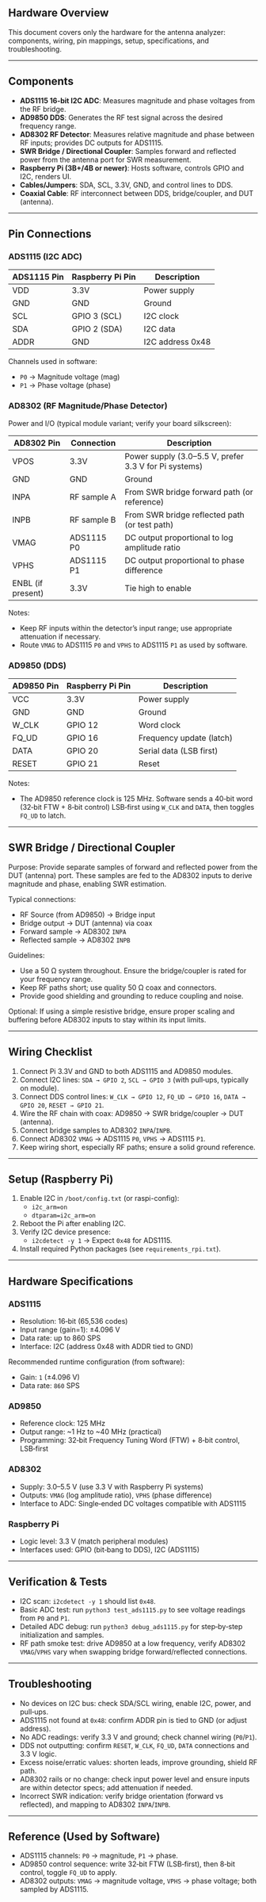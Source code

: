 ## Hardware Overview

This document covers only the hardware for the antenna analyzer: components, wiring, pin mappings, setup, specifications, and troubleshooting.

---

## Components

- **ADS1115 16‑bit I2C ADC**: Measures magnitude and phase voltages from the RF bridge.
- **AD9850 DDS**: Generates the RF test signal across the desired frequency range.
- **AD8302 RF Detector**: Measures relative magnitude and phase between RF inputs; provides DC outputs for ADS1115.
- **SWR Bridge / Directional Coupler**: Samples forward and reflected power from the antenna port for SWR measurement.
- **Raspberry Pi (3B+/4B or newer)**: Hosts software, controls GPIO and I2C, renders UI.
- **Cables/Jumpers**: SDA, SCL, 3.3V, GND, and control lines to DDS.
- **Coaxial Cable**: RF interconnect between DDS, bridge/coupler, and DUT (antenna).

---

## Pin Connections

### ADS1115 (I2C ADC)

| ADS1115 Pin | Raspberry Pi Pin | Description |
|-------------|------------------|-------------|
| VDD         | 3.3V             | Power supply |
| GND         | GND              | Ground |
| SCL         | GPIO 3 (SCL)     | I2C clock |
| SDA         | GPIO 2 (SDA)     | I2C data |
| ADDR        | GND              | I2C address 0x48 |

Channels used in software:
- `P0` → Magnitude voltage (mag)
- `P1` → Phase voltage (phase)

### AD8302 (RF Magnitude/Phase Detector)

Power and I/O (typical module variant; verify your board silkscreen):

| AD8302 Pin | Connection | Description |
|------------|------------|-------------|
| VPOS       | 3.3V       | Power supply (3.0–5.5 V, prefer 3.3 V for Pi systems) |
| GND        | GND        | Ground |
| INPA       | RF sample A| From SWR bridge forward path (or reference) |
| INPB       | RF sample B| From SWR bridge reflected path (or test path) |
| VMAG       | ADS1115 P0 | DC output proportional to log amplitude ratio |
| VPHS       | ADS1115 P1 | DC output proportional to phase difference |
| ENBL (if present) | 3.3V | Tie high to enable |

Notes:
- Keep RF inputs within the detector’s input range; use appropriate attenuation if necessary.
- Route `VMAG` to ADS1115 `P0` and `VPHS` to ADS1115 `P1` as used by software.

### AD9850 (DDS)

| AD9850 Pin | Raspberry Pi Pin | Description |
|------------|------------------|-------------|
| VCC        | 3.3V             | Power supply |
| GND        | GND              | Ground |
| W_CLK      | GPIO 12          | Word clock |
| FQ_UD      | GPIO 16          | Frequency update (latch) |
| DATA       | GPIO 20          | Serial data (LSB first) |
| RESET      | GPIO 21          | Reset |

Notes:
- The AD9850 reference clock is 125 MHz. Software sends a 40‑bit word (32‑bit FTW + 8‑bit control) LSB‑first using `W_CLK` and `DATA`, then toggles `FQ_UD` to latch.

---

## SWR Bridge / Directional Coupler

Purpose: Provide separate samples of forward and reflected power from the DUT (antenna) port. These samples are fed to the AD8302 inputs to derive magnitude and phase, enabling SWR estimation.

Typical connections:
- RF Source (from AD9850) → Bridge input
- Bridge output → DUT (antenna) via coax
- Forward sample → AD8302 `INPA`
- Reflected sample → AD8302 `INPB`

Guidelines:
- Use a 50 Ω system throughout. Ensure the bridge/coupler is rated for your frequency range.
- Keep RF paths short; use quality 50 Ω coax and connectors.
- Provide good shielding and grounding to reduce coupling and noise.

Optional: If using a simple resistive bridge, ensure proper scaling and buffering before AD8302 inputs to stay within its input limits.

---

## Wiring Checklist

1. Connect Pi 3.3V and GND to both ADS1115 and AD9850 modules.
2. Connect I2C lines: `SDA → GPIO 2`, `SCL → GPIO 3` (with pull‑ups, typically on module).
3. Connect DDS control lines: `W_CLK → GPIO 12`, `FQ_UD → GPIO 16`, `DATA → GPIO 20`, `RESET → GPIO 21`.
4. Wire the RF chain with coax: AD9850 → SWR bridge/coupler → DUT (antenna).
5. Connect bridge samples to AD8302 `INPA`/`INPB`.
6. Connect AD8302 `VMAG` → ADS1115 `P0`, `VPHS` → ADS1115 `P1`.
7. Keep wiring short, especially RF paths; ensure a solid ground reference.

---

## Setup (Raspberry Pi)

1. Enable I2C in `/boot/config.txt` (or raspi-config):
   - `i2c_arm=on`
   - `dtparam=i2c_arm=on`
2. Reboot the Pi after enabling I2C.
3. Verify I2C device presence:
   - `i2cdetect -y 1` → Expect `0x48` for ADS1115.
4. Install required Python packages (see `requirements_rpi.txt`).

---

## Hardware Specifications

### ADS1115

- Resolution: 16‑bit (65,536 codes)
- Input range (gain=1): ±4.096 V
- Data rate: up to 860 SPS
- Interface: I2C (address 0x48 with ADDR tied to GND)

Recommended runtime configuration (from software):
- Gain: `1` (±4.096 V)
- Data rate: `860` SPS

### AD9850

- Reference clock: 125 MHz
- Output range: ~1 Hz to ~40 MHz (practical)
- Programming: 32‑bit Frequency Tuning Word (FTW) + 8‑bit control, LSB‑first

### AD8302

- Supply: 3.0–5.5 V (use 3.3 V with Raspberry Pi systems)
- Outputs: `VMAG` (log amplitude ratio), `VPHS` (phase difference)
- Interface to ADC: Single‑ended DC voltages compatible with ADS1115

### Raspberry Pi

- Logic level: 3.3 V (match peripheral modules)
- Interfaces used: GPIO (bit‑bang to DDS), I2C (ADS1115)

---

## Verification & Tests

- I2C scan: `i2cdetect -y 1` should list `0x48`.
- Basic ADC test: run `python3 test_ads1115.py` to see voltage readings from `P0` and `P1`.
- Detailed ADC debug: run `python3 debug_ads1115.py` for step‑by‑step initialization and samples.
- RF path smoke test: drive AD9850 at a low frequency, verify AD8302 `VMAG`/`VPHS` vary when swapping bridge forward/reflected connections.

---

## Troubleshooting

- No devices on I2C bus: check SDA/SCL wiring, enable I2C, power, and pull‑ups.
- ADS1115 not found at `0x48`: confirm ADDR pin is tied to GND (or adjust address).
- No ADC readings: verify 3.3 V and ground; check channel wiring (`P0`/`P1`).
- DDS not outputting: confirm `RESET`, `W_CLK`, `FQ_UD`, `DATA` connections and 3.3 V logic.
- Excess noise/erratic values: shorten leads, improve grounding, shield RF path.
- AD8302 rails or no change: check input power level and ensure inputs are within detector specs; add attenuation if needed.
- Incorrect SWR indication: verify bridge orientation (forward vs reflected), and mapping to AD8302 `INPA`/`INPB`.

---

## Reference (Used by Software)

- ADS1115 channels: `P0` → magnitude, `P1` → phase.
- AD9850 control sequence: write 32‑bit FTW (LSB‑first), then 8‑bit control, toggle `FQ_UD` to apply.
- AD8302 outputs: `VMAG` → magnitude voltage, `VPHS` → phase voltage; both sampled by ADS1115.


